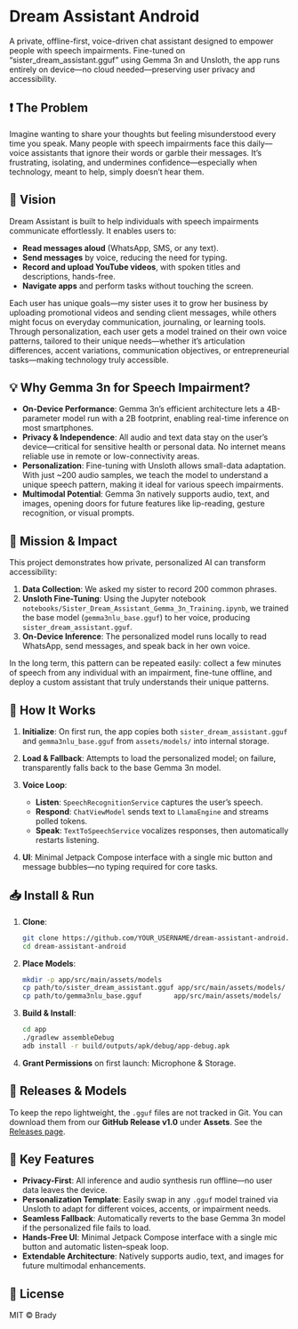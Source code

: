 # Dream Assistant Android

A private, offline-first, voice-driven chat assistant designed to empower people with speech impairments. Fine-tuned on “sister\_dream\_assistant.gguf” using Gemma 3n and Unsloth, the app runs entirely on device—no cloud needed—preserving user privacy and accessibility.


## ❗ The Problem

Imagine wanting to share your thoughts but feeling misunderstood every time you speak. Many people with speech impairments face this daily—voice assistants that ignore their words or garble their messages. It’s frustrating, isolating, and undermines confidence—especially when technology, meant to help, simply doesn’t hear them.

## 🌟 Vision

Dream Assistant is built to help individuals with speech impairments communicate effortlessly. It enables users to:

* **Read messages aloud** (WhatsApp, SMS, or any text).
* **Send messages** by voice, reducing the need for typing.
* **Record and upload YouTube videos**, with spoken titles and descriptions, hands-free.
* **Navigate apps** and perform tasks without touching the screen.

Each user has unique goals—my sister uses it to grow her business by uploading promotional videos and sending client messages, while others might focus on everyday communication, journaling, or learning tools. Through personalization, each user gets a model trained on their own voice patterns, tailored to their unique needs—whether it’s articulation differences, accent variations, communication objectives, or entrepreneurial tasks—making technology truly accessible.

## 💡 Why Gemma 3n for Speech Impairment?

* **On-Device Performance**: Gemma 3n’s efficient architecture lets a 4B-parameter model run with a 2B footprint, enabling real-time inference on most smartphones.
* **Privacy & Independence**: All audio and text data stay on the user’s device—critical for sensitive health or personal data. No internet means reliable use in remote or low-connectivity areas.
* **Personalization**: Fine-tuning with Unsloth allows small-data adaptation. With just \~200 audio samples, we teach the model to understand a unique speech pattern, making it ideal for various speech impairments.
* **Multimodal Potential**: Gemma 3n natively supports audio, text, and images, opening doors for future features like lip-reading, gesture recognition, or visual prompts.

## 🚀 Mission & Impact

This project demonstrates how private, personalized AI can transform accessibility:

1. **Data Collection**: We asked my sister to record 200 common phrases.
2. **Unsloth Fine-Tuning**: Using the Jupyter notebook `notebooks/Sister_Dream_Assistant_Gemma_3n_Training.ipynb`, we trained the base model (`gemma3nlu_base.gguf`) to her voice, producing `sister_dream_assistant.gguf`.
3. **On-Device Inference**: The personalized model runs locally to read WhatsApp, send messages, and speak back in her own voice.

In the long term, this pattern can be repeated easily: collect a few minutes of speech from any individual with an impairment, fine-tune offline, and deploy a custom assistant that truly understands their unique patterns.

## 🔧 How It Works

1. **Initialize**: On first run, the app copies both `sister_dream_assistant.gguf` and `gemma3nlu_base.gguf` from `assets/models/` into internal storage.
2. **Load & Fallback**: Attempts to load the personalized model; on failure, transparently falls back to the base Gemma 3n model.
3. **Voice Loop**:

   * **Listen**: `SpeechRecognitionService` captures the user’s speech.
   * **Respond**: `ChatViewModel` sends text to `LlamaEngine` and streams polled tokens.
   * **Speak**: `TextToSpeechService` vocalizes responses, then automatically restarts listening.
4. **UI**: Minimal Jetpack Compose interface with a single mic button and message bubbles—no typing required for core tasks.

## 📥 Install & Run

1. **Clone**:

   ```bash
   git clone https://github.com/YOUR_USERNAME/dream-assistant-android.git
   cd dream-assistant-android
   ```
2. **Place Models**:

   ```bash
   mkdir -p app/src/main/assets/models
   cp path/to/sister_dream_assistant.gguf app/src/main/assets/models/
   cp path/to/gemma3nlu_base.gguf        app/src/main/assets/models/
   ```
3. **Build & Install**:

   ```bash
   cd app
   ./gradlew assembleDebug
   adb install -r build/outputs/apk/debug/app-debug.apk
   ```
4. **Grant Permissions** on first launch: Microphone & Storage.

## 📄 Releases & Models

To keep the repo lightweight, the `.gguf` files are not tracked in Git. You can download them from our **GitHub Release v1.0** under **Assets**. See the [Releases page](https://github.com/YOUR_USERNAME/dream-assistant-android/releases).

## 🚀 Key Features

* **Privacy-First**: All inference and audio synthesis run offline—no user data leaves the device.
* **Personalization Template**: Easily swap in any `.gguf` model trained via Unsloth to adapt for different voices, accents, or impairment needs.
* **Seamless Fallback**: Automatically reverts to the base Gemma 3n model if the personalized file fails to load.
* **Hands-Free UI**: Minimal Jetpack Compose interface with a single mic button and automatic listen–speak loop.
* **Extendable Architecture**: Natively supports audio, text, and images for future multimodal enhancements.

## 📝 License

MIT © Brady
